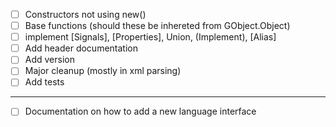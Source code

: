 - [ ] Constructors not using new()
- [ ] Base functions (should these be inhereted from GObject.Object)
- [ ] implement [Signals], [Properties], Union, (Implement), [Alias]
- [ ] Add header documentation
- [ ] Add version
- [ ] Major cleanup (mostly in xml parsing)
- [ ] Add tests

--- 
- [ ] Documentation on how to add a new language interface
